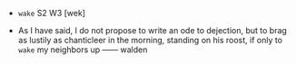 - `wake` S2 W3 [wek]



-  As I have said, I do not propose to write an ode to dejection, but to brag as lustily as chanticleer in the morning, standing on his roost, if only to `wake` my neighbors up —— walden